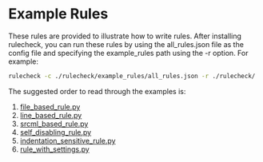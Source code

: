 # Example Rules

These rules are provided to illustrate how to write rules. After installing 
rulecheck, you can run these rules by using the all_rules.json file as the
config file and specifying the example_rules path using the -r option.
For example:
```bash
rulecheck -c ./rulecheck/example_rules/all_rules.json -r ./rulecheck/ ./path/to/my/source
```

The suggested order to read through the examples is:
1. [file_based_rule.py](file_based_rule.py)
2. [line_based_rule.py](line_based_rule.py)
3. [srcml_based_rule.py](srcml_based_rule.py)
4. [self_disabling_rule.py](self_disabling_rule.py)
5. [indentation_sensitive_rule.py](indentation_sensitive_rule.py)
6. [rule_with_settings.py](rule_with_settings.py)

